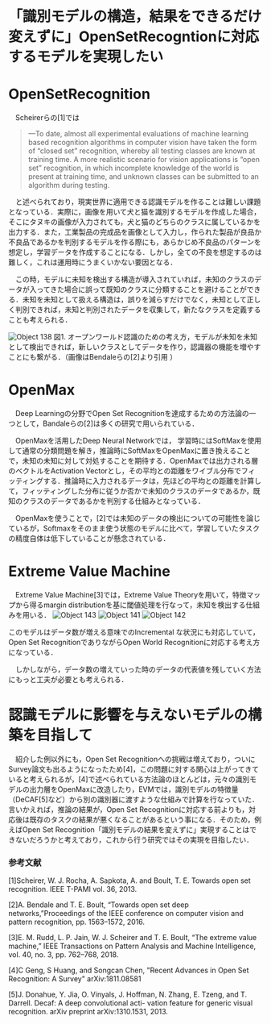 # 「識別モデルの構造，結果をできるだけ変えずに」OpenSetRecogntionに対応するモデルを実現したい

# OpenSetRecognition

　Scheirerらの[1]では
> —To date, almost all experimental evaluations of machine learning based recognition algorithms in computer vision have taken the form of “closed set” recognition, whereby all testing classes are known at training time. A more realistic scenario for vision applications is “open set” recognition, in which incomplete knowledge of the world is present at training time, and unknown classes can be submitted to an algorithm during testing.

　と述べられており，現実世界に適用できる認識モデルを作ることは難しい課題となっている．実際に，画像を用いて犬と猫を識別するモデルを作成した場合，そこにタヌキの画像が入力されても，犬と猫のどちらのクラスに属しているかを出力する．また，工業製品の完成品を画像として入力し，作られた製品が良品か不良品であるかを判別するモデルを作る際にも，あらかじめ不良品のパターンを想定し，学習データを作成することになる．しかし，全ての不良を想定するのは難しく，これは運用時にうまくいかない要因となる．

　この時，モデルに未知を検出する構造が導入されていれば，未知のクラスのデータが入ってきた場合に誤って既知のクラスに分類することを避けることができる．未知を未知として扱える構造は，誤りを減らすだけでなく，未知として正しく判別できれば，未知と判別されたデータを収集して，新たなクラスを定義することも考えられる．

![Object 138](https://user-images.githubusercontent.com/17122464/78804975-ccec1e80-79fb-11ea-85b2-a144a7a88f25.jpg)
図1. オープンワールド認識のための考え方，モデルが未知を未知として検出できれば，新しいクラスとしてデータを作り，認識器の機能を増やすことにも繋がる．（画像はBendaleらの[2]より引用 ）

# OpenMax

　Deep Learningの分野でOpen Set Recognitionを達成するための方法論の一つとして，Bandaleらの[2]は多くの研究で用いられている．

　OpenMaxを活用したDeep Neural Networkでは，
学習時にはSoftMaxを使用して通常の分類問題を解き，推論時にSoftMaxをOpenMaxに置き換えることで，未知の未知に対して対処することを期待する．OpenMaxでは出力される層のベクトルをActivation Vectorとし，その平均との距離をワイブル分布でフィッティングする．推論時に入力されるデータは，先ほどの平均との距離を計算して，フィッティングした分布に従うか否かで未知のクラスのデータであるか，既知のクラスのデータであるかを判別する仕組みとなっている．

　OpenMaxを使うことで，[2]では未知のデータの検出についての可能性を論じているが，Softmaxをそのまま使う状態のモデルに比べて，学習していたタスクの精度自体は低下していることが懸念されている．

# Extreme Value Machine
　Extreme Value Machine[3]では，Extreme Value Theoryを用いて，特徴マップから得るmargin distributionを基に閾値処理を行なって，未知を検出する仕組みを用いる．
![Object 143](https://user-images.githubusercontent.com/17122464/78805072-ed1bdd80-79fb-11ea-981d-9a6712cc50fd.jpg)
![Object 141](https://user-images.githubusercontent.com/17122464/78805085-f1e09180-79fb-11ea-9caf-d97b0d46504e.jpg)
![Object 142](https://user-images.githubusercontent.com/17122464/78805077-eee5a100-79fb-11ea-95cb-339571084fed.jpg)

このモデルはデータ数が増える意味でのIncremental な状況にも対応していて，Open Set RecognitionでありながらOpen World Recognitionに対応する考え方になっている．

　しかしながら，データ数の増えていった時のデータの代表値を残していく方法にもっと工夫が必要とも考えられる．

# 認識モデルに影響を与えないモデルの構築を目指して

　紹介した例以外にも，Open Set Recognitionへの挑戦は増えており，ついにSurvey論文も出るようになったため[4]，この問題に対する関心は上がってきていると考えられるが，[4]で述べられている方法論のほとんどは，元々の識別モデルの出力層をOpenMaxに改造したり，EVMでは，識別モデルの特徴量（DeCAF[5]など）から別の識別器に渡すような仕組みで計算を行なっていた．言いかえれば，推論の結果が，Open Set Recognitionに対応する前よりも，対応後は既存のタスクの結果が悪くなることがあるという事になる．そのため，例えばOpen Set Recognition「識別モデルの結果を変えずに」実現することはできないだろうかと考えており，これから行う研究ではその実現を目指したい．

### 参考文献
[1]Scheirer, W. J. Rocha, A. Sapkota, A. and Boult, T. E. Towards open set recognition. IEEE T-PAMI vol. 36, 2013. 

[2]A. Bendale and T. E. Boult, “Towards open set deep networks,”Proceedings of the IEEE conference on computer vision and pattern recognition, pp. 1563–1572, 2016.

[3]E. M. Rudd, L. P. Jain, W. J. Scheirer and T. E. Boult, “The extreme value machine,” IEEE Transactions on Pattern Analysis and Machine Intelligence, vol. 40, no. 3, pp. 762–768, 2018.

[4]C Geng, S Huang, and Songcan Chen, "Recent Advances in Open Set Recognition: A Survey" arXiv:1811.08581

[5]J. Donahue, Y. Jia, O. Vinyals, J. Hoffman, N. Zhang, E. Tzeng, and T. Darrell. Decaf: A deep convolutional acti- vation feature for generic visual recognition. arXiv preprint arXiv:1310.1531, 2013.
